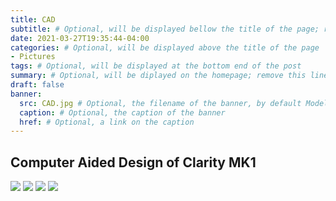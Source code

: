 ```yaml
---
title: CAD
subtitle: # Optional, will be displayed bellow the title of the page; remove this line to generate an automatic subtitle
date: 2021-03-27T19:35:44-04:00
categories: # Optional, will be displayed above the title of the page
- Pictures
tags: # Optional, will be displayed at the bottom end of the post
summary: # Optional, will be diplayed on the homepage; remove this line to generate an automatic summary (see https://gohugo.io/content-management/summaries/)
draft: false
banner:
  src: CAD.jpg # Optional, the filename of the banner, by default Model.jpg
  caption: # Optional, the caption of the banner
  href: # Optional, a link on the caption
---
```

## Computer Aided Design of Clarity MK1
![](https://cdn.discordapp.com/attachments/827319210136698893/827321312413220924/Model_with_Icon.jpg)
![](https://cdn.discordapp.com/attachments/827319210136698893/827321304365137970/Isometric_Model.jpg)
![](https://cdn.discordapp.com/attachments/827319210136698893/827321321893527592/Model.jpg)
![](https://cdn.discordapp.com/attachments/827319210136698893/827321329912381481/Older_Model.png)